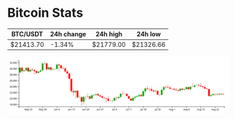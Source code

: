 # Bitcoin Stats

BTC/USDT|24h change|24h high|24h low|
|---|---|---|---|
|$21413.70|-1.34%|$21779.00|$21326.66|

<img src="./chart.svg">
